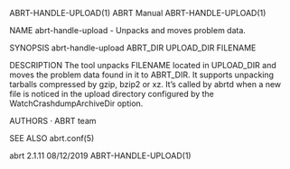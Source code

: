 ABRT-HANDLE-UPLOAD(1)                                                                            ABRT Manual                                                                            ABRT-HANDLE-UPLOAD(1)



NAME
       abrt-handle-upload - Unpacks and moves problem data.

SYNOPSIS
       abrt-handle-upload ABRT_DIR UPLOAD_DIR FILENAME

DESCRIPTION
       The tool unpacks FILENAME located in UPLOAD_DIR and moves the problem data found in it to ABRT_DIR. It supports unpacking tarballs compressed by gzip, bzip2 or xz. It’s called by abrtd when a new
       file is noticed in the upload directory configured by the WatchCrashdumpArchiveDir option.

AUTHORS
       ·   ABRT team

SEE ALSO
       abrt.conf(5)



abrt 2.1.11                                                                                       08/12/2019                                                                            ABRT-HANDLE-UPLOAD(1)
